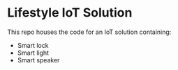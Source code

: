 # Lifestyle IoT Solution 
This repo houses the code for an IoT solution containing:
- Smart lock
- Smart light
- Smart speaker